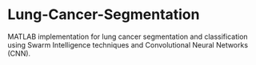 # Lung-Cancer-Segmentation
MATLAB implementation for lung cancer segmentation and classification using Swarm Intelligence techniques and Convolutional Neural Networks (CNN).
